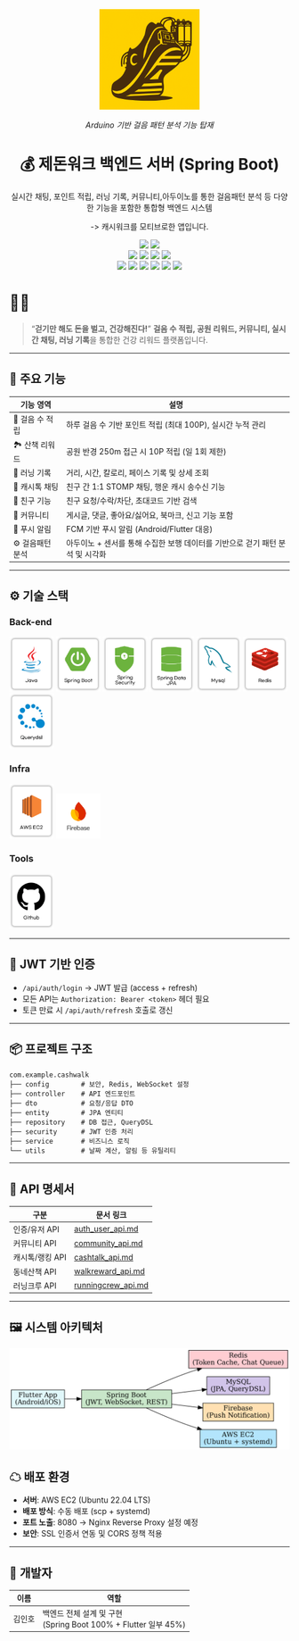 <div align="center">
<img src="./img/아이콘.png" width="180"/>
<p><i>Arduino 기반 걸음 패턴 분석 기능 탑재</i></p>
<!-- logo -->
<div align="center">
  <h1>💰 제돈워크 백엔드 서버 (Spring Boot)</h1>
  <p>실시간 채팅, 포인트 적립, 러닝 기록, 커뮤니티,아두이노를 통한 걸음패턴 분석 등 다양한 기능을 포함한 통합형 백엔드 시스템</p>
  <P>-> 캐시워크를 모티브로한 앱입니다.</P>

  [<img src="https://img.shields.io/badge/-readme.md-important?style=flat&logo=google-chrome&logoColor=white" />]()
  [<img src="https://img.shields.io/badge/프로젝트 기간-2025.03~2025.06-green?style=flat&logo=&logoColor=white" />]()
  <br>
  <img src="https://img.shields.io/badge/Java-007396?style=flat&logo=openjdk&logoColor=white" />
  <img src="https://img.shields.io/badge/SpringBoot-6DB33F?style=flat&logo=springboot&logoColor=white" />
  <img src="https://img.shields.io/badge/JPA-007396?style=flat" />
  <img src="https://img.shields.io/badge/QueryDSL-000000?style=flat" />
  <br>
  <img src="https://img.shields.io/badge/Redis-DC382D?style=flat&logo=redis&logoColor=white" />
  <img src="https://img.shields.io/badge/WebSocket-FF6F00?style=flat" />
  <img src="https://img.shields.io/badge/Firebase-FFCA28?style=flat&logo=firebase&logoColor=white" />
  <img src="https://img.shields.io/badge/JWT-black?style=flat&logo=jsonwebtokens&logoColor=white" />
  <img src="https://img.shields.io/badge/AWS EC2-FF9900?style=flat&logo=amazonaws&logoColor=white" />
  <img src="https://img.shields.io/badge/SSH-000000?style=flat&logo=gnubash&logoColor=white" />
</div>

</div>

# 🏃‍♂️
> “**걷기만 해도 돈을 벌고, 건강해진다!**”
> **걸음 수 적립, 공원 리워드, 커뮤니티, 실시간 채팅, 러닝 기록**을 통합한 건강 리워드 플랫폼입니다.

---

## 🚀 주요 기능

| 기능 영역        | 설명                                                           |
| ---------------- | -------------------------------------------------------------- |
| 👣 걸음 수 적립   | 하루 걸음 수 기반 포인트 적립 (최대 100P), 실시간 누적 관리           |
| 🏞 산책 리워드    | 공원 반경 250m 접근 시 10P 적립 (일 1회 제한)                         |
| 🏃 러닝 기록      | 거리, 시간, 칼로리, 페이스 기록 및 상세 조회                          |
| 💬 캐시톡 채팅    | 친구 간 1:1 STOMP 채팅, 행운 캐시 송수신 기능                          |
| 👥 친구 기능       | 친구 요청/수락/차단, 초대코드 기반 검색                                |
| 📝 커뮤니티        | 게시글, 댓글, 좋아요/싫어요, 북마크, 신고 기능 포함                        |
| 🔔 푸시 알림       | FCM 기반 푸시 알림 (Android/Flutter 대응)                        |
| ⚙️ 걸음패턴 분석   | 아두이노 + 센서를 통해 수집한 보행 데이터를 기반으로 걷기 패턴 분석 및 시각화 |


---

## ⚙️ 기술 스택
### Back-end

<div>
<img src="./skills/Java.png" width="80">
<img src="./skills/SpringBoot.png" width="80">
<img src="./skills/SpringSecurity.png" width="80">
<img src="./skills/SpringDataJPA.png" width="80">
<img src="./skills/Mysql.png" width="80">
<img src="./skills/Redis.png" width="80">
<img src="./skills/Qeurydsl.png" width="80">
</div>

### Infra

<div>
<img src="./skills/AWSEC2.png" width="80">
<img src="./skills/Firebase.png" width="80">
</div>

### Tools

<div>
<img src="./skills/Github.png" width="80">
</div>

---

## 🔐 JWT 기반 인증

* `/api/auth/login` → JWT 발급 (access + refresh)
* 모든 API는 `Authorization: Bearer <token>` 헤더 필요
* 토큰 만료 시 `/api/auth/refresh` 호출로 갱신

---

## 📦 프로젝트 구조

```
com.example.cashwalk
├── config        # 보안, Redis, WebSocket 설정
├── controller    # API 엔드포인트
├── dto           # 요청/응답 DTO
├── entity        # JPA 엔티티
├── repository    # DB 접근, QueryDSL
├── security      # JWT 인증 처리
├── service       # 비즈니스 로직
└── utils         # 날짜 계산, 알림 등 유틸리티
```

---
## 📁 API 명세서

| 구분              | 문서 링크                                      |
|------------------|-----------------------------------------------|
| 인증/유저 API     | [auth_user_api.md](./API/auth_user_api.md)     |
| 커뮤니티 API      | [community_api.md](./API/community_api.md)     |
| 캐시톡/랭킹 API    | [cashtalk_api.md](./API/cashtalk_api.md)       |
| 동네산책 API    | [walkreward_api.md](./API/walkreward_api.md)   |
| 러닝크루 API      | [runningcrew_api.md](./API/runningcrew_api.md) |

---

## 🖼 시스템 아키텍처

<img src="./img/cashwalk_architecture.png" width="700"/>

## ☁ 배포 환경

* **서버**: AWS EC2 (Ubuntu 22.04 LTS)
* **배포 방식**: 수동 배포 (scp + systemd)
* **포트 노출**: 8080 → Nginx Reverse Proxy 설정 예정
* **보안**: SSL 인증서 연동 및 CORS 정책 적용

---

## 👤 개발자

| 이름  | 역할                                                    |
| --- | ----------------------------------------------------- |
| 김인호 | 백엔드 전체 설계 및 구현<br>(Spring Boot 100% + Flutter 일부 45%) |
